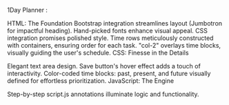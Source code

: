 1Day Planner : 

HTML: The Foundation
Bootstrap integration streamlines layout (Jumbotron for impactful heading).
Hand-picked fonts enhance visual appeal.
CSS integration promises polished style.
Time rows meticulously constructed with containers, ensuring order for each task.
"col-2" overlays time blocks, visually guiding the user's schedule.
CSS: Finesse in the Details

Elegant text area design.
Save button's hover effect adds a touch of interactivity.
Color-coded time blocks: past, present, and future visually defined for effortless prioritization.
JavaScript: The Engine

Step-by-step script.js annotations illuminate logic and functionality.